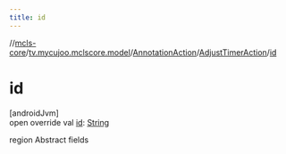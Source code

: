 ```yaml
---
title: id
---
```

//[mcls-core](../../../../index.html)/[tv.mycujoo.mclscore.model](../../index.html)/[AnnotationAction](../index.html)/[AdjustTimerAction](index.html)/[id](id.html)



# id



[androidJvm]\
open override val [id](id.html): [String](https://kotlinlang.org/api/latest/jvm/stdlib/kotlin/-string/index.html)



region Abstract fields





